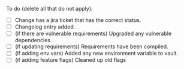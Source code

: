 To do (delete all that do not apply):
 - [ ] Change has a jira ticket that has the correct status.
 - [ ] Changelog entry added.
 - [ ] (if there are vulnerable requirements) Upgraded any vulnerable dependencies.
 - [ ] (if updating requirements) Requirements have been compiled.
 - [ ] (if adding env vars) Added any new environment variable to vault.
 - [ ] (if adding feature flags) Cleaned up old flags
